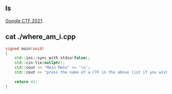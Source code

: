 ## ls

[Google CTF 2021](./2021-google-ctf/index.md).

## cat ./where_am_i.cpp

```c++
signed main(void)
{
    std::ios::sync_with_stdio(false);
    std::cin.tie(nullptr);
    std::cout << "Main Menu" << '\n';
    std::cout << "press the name of a CTF in the above list if you wish to see a writeup for a challenge that appeared on that CTF" << '\n';
    
    return 42;
}
```

